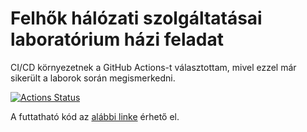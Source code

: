 # Felhők hálózati szolgáltatásai laboratórium házi feladat

CI/CD környezetnek a GitHub Actions-t választottam, mivel ezzel már sikerült a laborok során megismerkedni.

[![Actions Status](https://github.com/gulya99/fhszl_hf/workflows/Test,%20build%20and%20release/badge.svg)](https://github.com/gulya99/fhsz_hf/actions)

A futtatható kód az [alábbi linke](https://github.com/guly99/fhszl_hf/releases/tag/latest) érhető el.

